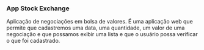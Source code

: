 ### App Stock Exchange


Aplicação de negociações em bolsa de valores. É uma aplicação web 
que permite que cadastremos uma data, uma quantidade, um valor de 
uma negociação e que possamos exibir uma lista e que o usuário 
possa verificar o que foi cadastrado.

